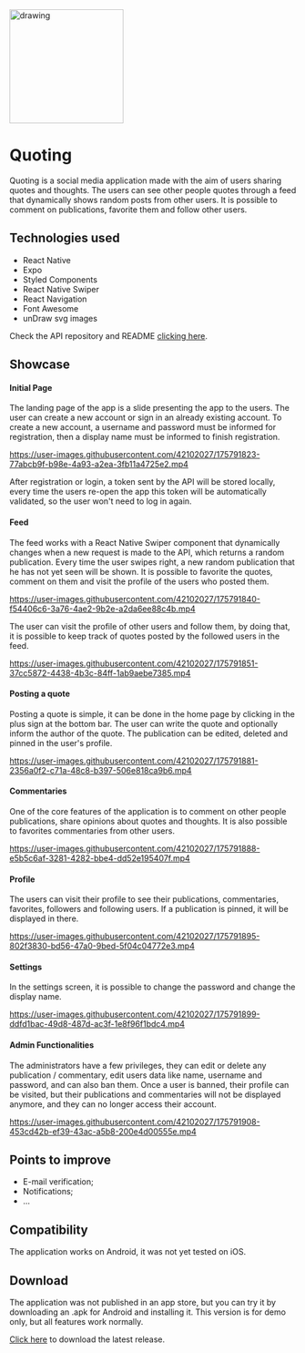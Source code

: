 
<img src="https://user-images.githubusercontent.com/42102027/176065035-d90efd28-06d2-45d6-be01-a9b08e214f9f.png" alt="drawing" width="200"/>

# Quoting

Quoting is a social media application made with the aim of users sharing quotes and thoughts. The users can see other people quotes through a feed that dynamically shows random posts from other users. It is possible to comment on publications, favorite them and follow other users.

## Technologies used

- React Native
- Expo
- Styled Components
- React Native Swiper
- React Navigation
- Font Awesome
- unDraw svg images

Check the API repository and README [clicking here](https://github.com/GabrielN11/quoting-api "clicking here").

## Showcase

#### Initial Page

The landing page of the app is a slide presenting the app to the users. The user can create a new account or sign in an already existing account.
To create a new account, a username and password must be informed for registration, then a display name must be informed to finish registration.

https://user-images.githubusercontent.com/42102027/175791823-77abcb9f-b98e-4a93-a2ea-3fb11a4725e2.mp4

After registration or login, a token sent by the API will be stored locally, every time the users re-open the app this token will be automatically validated, so the user won't need to log in again.

#### Feed

The feed works with a React Native Swiper component that dynamically changes when a new request is made to the API, which returns a random publication. Every time the user swipes right, a new random publication that he has not yet seen will be shown. It is possible to favorite the quotes, comment on them and visit the profile of the users who posted them.

https://user-images.githubusercontent.com/42102027/175791840-f54406c6-3a76-4ae2-9b2e-a2da6ee88c4b.mp4

The user can visit the profile of other users and follow them, by doing that, it is possible to keep track of quotes posted by the followed users in the feed.

https://user-images.githubusercontent.com/42102027/175791851-37cc5872-4438-4b3c-84ff-1ab9aebe7385.mp4

#### Posting a quote

Posting a quote is simple, it can be done in the home page by clicking in the plus sign at the bottom bar. The user can write the quote and optionally inform the author of the quote. The publication can be edited, deleted and pinned in the user's profile.

https://user-images.githubusercontent.com/42102027/175791881-2356a0f2-c71a-48c8-b397-506e818ca9b6.mp4

#### Commentaries

One of the core features of the application is to comment on other people publications, share opinions about quotes and thoughts. It is also possible to favorites commentaries from other users.

https://user-images.githubusercontent.com/42102027/175791888-e5b5c6af-3281-4282-bbe4-dd52e195407f.mp4

#### Profile

The users can visit their profile to see their publications, commentaries, favorites, followers and following users. If a publication is pinned, it will be displayed in there.

https://user-images.githubusercontent.com/42102027/175791895-802f3830-bd56-47a0-9bed-5f04c04772e3.mp4

#### Settings

In the settings screen, it is possible to change the password and change the display name.

https://user-images.githubusercontent.com/42102027/175791899-ddfd1bac-49d8-487d-ac3f-1e8f96f1bdc4.mp4

#### Admin Functionalities

The administrators have a few privileges, they can edit or delete any publication / commentary, edit users data like name, username and password, and can also ban them. Once a user is banned, their profile can be visited, but their publications and commentaries will not be displayed anymore, and they can no longer access their account.

https://user-images.githubusercontent.com/42102027/175791908-453cd42b-ef39-43ac-a5b8-200e4d00555e.mp4

## Points to improve

- E-mail verification;
- Notifications;
- ...

## Compatibility

The application works on Android, it was not yet tested on iOS.

## Download

The application was not published in an app store, but you can try it by downloading an .apk for Android and installing it. This version is for demo only, but all features work normally.

[Click here](https://github.com/GabrielN11/quoting-app/releases/tag/quotingv0.9-beta.1 "Click here") to download the latest release.


